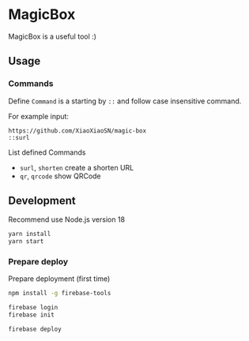 # MagicBox
MagicBox is a useful tool :)

## Usage
### Commands
Define `Command` is a starting by `::` and follow case insensitive command.

For example input:
```
https://github.com/XiaoXiaoSN/magic-box
::surl
```

List defined Commands
- `surl`, `shorten` create a shorten URL
- `qr`, `qrcode` show QRCode

## Development                    

Recommend use Node.js version 18

```bash
yarn install
yarn start
```

### Prepare deploy
Prepare deployment (first time)

```bash                                
npm install -g firebase-tools

firebase login
firebase init
```

```bash
firebase deploy
```